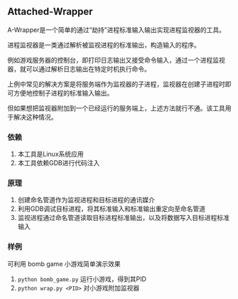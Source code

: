 ## Attached-Wrapper

A-Wrapper是一个简单的通过“劫持”进程标准输入输出实现进程监视器的工具。

进程监视器是一类通过解析被监视进程的标准输出，构造输入的程序。

例如游戏服务器的控制台，即打印日志输出又接受命令输入，通过一个进程监视器，就可以通过解析日志输出在特定时机执行命令。

上例中常见的解决方案是将服务端作为监视器的子进程，监视器在创建子进程时即可方便地控制子进程的标准输入输出。

但如果想把监视器附加到一个已经运行的服务端上，上述方法就行不通。该工具用于解决这种情况。

### 依赖

1. 本工具是Linux系统应用
2. 本工具依赖GDB进行代码注入

### 原理

1. 创建命名管道作为监视进程和目标进程的通讯媒介
2. 利用GDB调试目标进程，将其标准输入和标准输出重定向至命名管道
3. 监视进程通过命名管道读取目标进程标准输出，以及将数据写入目标进程标准输入

### 样例

可利用 bomb game 小游戏简单演示效果

1. `python bomb_game.py` 运行小游戏，得到其PID
2. `python wrap.py <PID>` 对小游戏附加监视器

